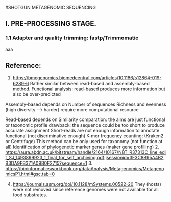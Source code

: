 #SHOTGUN METAGENOMIC SEQUENCING

## I. PRE-PROCESSING STAGE.
### 1.1 Adapter and quality trimming: fastp/Trimmomatic


aaa



## Reference:
1. https://bmcgenomics.biomedcentral.com/articles/10.1186/s12864-019-6289-6
Rather similar between read-based and assembly-based method. Functional analysis: read-based produces more information but also be over-predicted

Assembly-based depends on
    Number of sequences
    Richness and evenness (high diversity --> harder)
    require more computational resource

Read-based depends on
    Similarity comparation:
        the aims are just functional or taxonomic profile 
        drawback: the sequence could be too short to produce accurate assignment
        Short-reads are not enough information to annotate functional (not discriminative enough)
    K-mer frequency counting: (Kraken2 or Centrifuge)
        This method can be only used for taxonomy (not function at all)
    Identification of phylogenetic marker genes (maker gene profilling)
2. https://aura.abdn.ac.uk/bitstream/handle/2164/10167/NBT_R37313C_line_edit_SJ_1493899923_1_final_for_self_archiving.pdf;jsessionid=3F3C8B95A4B2B3DA9FB371A09B0F2715?sequence=1
3. https://bioinformaticsworkbook.org/dataAnalysis/Metagenomics/MetagenomicsP1.html#gsc.tab=0   

4. https://journals.asm.org/doi/10.1128/mSystems.00522-20
    They (hosts) were not removed since reference genomes were not available for all food substrates.

